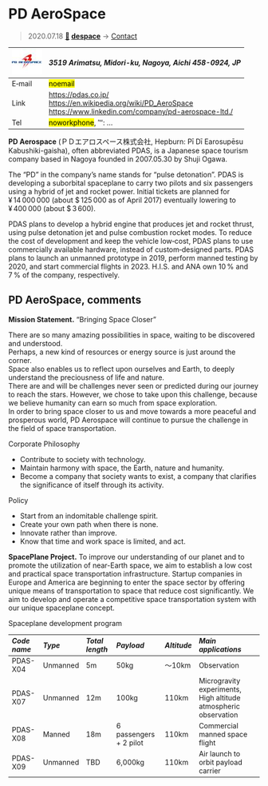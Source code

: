 # PD AeroSpace
> 2020.07.18 **[🚀](../index/index.md) [despace](index.md)** → [Contact](contact.md)

|[![](f/contact/p/pd_aerospace_logo1_thumb.jpg)](f/contact/p/pd_aerospace_logo1.png)|*3519 Arimatsu, Midori-ku, Nagoya, Aichi 458-0924, JP*|
|:--|:--|
|E‑mail| <mark>noemail</mark> |
|Link| <https://pdas.co.jp/><br> <https://en.wikipedia.org/wiki/PD_AeroSpace><br> <https://www.linkedin.com/company/pd-aerospace-ltd./> |
|Tel| <mark>noworkphone</mark>, ℻: … |

**PD Aerospace** (ＰＤエアロスペース株式会社, Hepburn: Pī Dī Earosupēsu Kabushiki-gaisha), often abbreviated PDAS, is a Japanese space tourism company based in Nagoya founded in 2007.05.30 by Shuji Ogawa.

The “PD” in the company’s name stands for “pulse detonation”. PDAS is developing a suborbital spaceplane to carry two pilots and six passengers using a hybrid of jet and rocket power. Initial tickets are planned for ¥ 14 000 000 (about $ 125 000 as of April 2017) eventually lowering to ¥ 400 000 (about $ 3 600).

PDAS plans to develop a hybrid engine that produces jet and rocket thrust, using pulse detonation jet and pulse combustion rocket modes. To reduce the cost of development and keep the vehicle low‑cost, PDAS plans to use commercially available hardware, instead of custom‑designed parts. PDAS plans to launch an unmanned prototype in 2019, perform manned testing by 2020, and start commercial flights in 2023. H.I.S. and ANA own 10 % and 7 % of the company, respectively.

<p style="page-break-after:always"> </p>

## PD AeroSpace, comments

**Mission Statement.** “Bringing Space Closer”

There are so many amazing possibilities in space, waiting to be discovered and understood.  
Perhaps, a new kind of resources or energy source is just around the corner.  
Space also enables us to reflect upon ourselves and Earth, to deeply understand the preciousness of life and nature.  
There are and will be challenges never seen or predicted during our journey to reach the stars. However, we chose to take upon this challenge, because we believe humanity can earn so much from space exploration.  
In order to bring space closer to us and move towards a more peaceful and prosperous world, PD Aerospace will continue to pursue the challenge in the field of space transportation.

Corporate Philosophy

   - Contribute to society with technology.
   - Maintain harmony with space, the Earth, nature and humanity.
   - Become a company that society wants to exist, a company that clarifies the significance of itself through its activity.

Policy

   - Start from an indomitable challenge spirit.
   - Create your own path when there is none.
   - Innovate rather than improve.
   - Know that time and work space is limited, and act.

**SpacePlane Project.** To improve our understanding of our planet and to promote the utilization of near-Earth space, we aim to establish a low cost and practical space transportation infrastructure. Startup companies in Europe and America are beginning to enter the space sector by offering unique means of transportation to space that reduce cost significantly. We aim to develop and operate a competitive space transportation system with our unique spaceplane concept.

Spaceplane development program

|*Code name*|*Type*|*Total length*|*Payload*|*Altitude*|*Main applications*|
|:--|:--|:--|:--|:--|:--|
| PDAS-X04 | Unmanned | 5m | 50kg | 〜10km | Observation |
| PDAS-X07 | Unmanned | 12m | 100kg | 110km | Microgravity experiments, High altitude atmospheric observation |
| PDAS-X08 | Manned | 18m | 6 passengers + 2 pilot | 110km | Commercial manned space flight |
| PDAS-X09 | Unmanned | TBD | 6,000kg | 110km | Air launch to orbit payload carrier |
